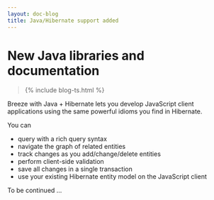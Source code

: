 ```yaml
---
layout: doc-blog
title: Java/Hibernate support added
---
```

# New Java libraries and documentation

> {% include blog-ts.html %}

Breeze with Java + Hibernate lets you develop JavaScript client applications using the same powerful idioms you find in Hibernate. 

 <!--more-->
 
 You can

- query with a rich query syntax
- navigate the graph of related entities
- track changes as you add/change/delete entities
- perform client-side validation
- save all changes in a single transaction
- use your existing Hibernate entity model on the JavaScript client

To be continued ...

